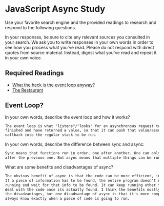 # JavaScript Async Study

Use your favorite search engine and the provided readings to research and
respond to the following questions.

In your responses, be sure to cite any relevant sources you consulted in your
search. We ask you to write responses in your own words in order to see how you
process what you've read. Please do not respond with direct quotes from source
material. Instead, digest what you've read and repeat it in your own voice.

## Required Readings

-   [What the heck is the event loop anyway?](https://www.youtube.com/watch?v=8aGhZQkoFbQ)
-   [The Restaurant](https://www.codeschool.com/blog/2014/10/30/understanding-node-js/)

## Event Loop?

In your own words, describe the event loop and how it works?

```md
The event loop is what "listens"/"looks" for an asynchronous request to be
finished and have returned a value, so that it can push that value/associated
callback into the regular stack to be run.
```

In your own words, describe the difference between sync and async:

```md
Sync means that functions run in order, one after another. One can only begin
after the previous one. But async means that multiple things can be running at once.
```

What are some benefits and disadvantages of async?

```md
The obvious benefit of async is that the code can be more efficient, in some ways.
If a piece of information has to be found, the entire program doesn't need to stop
running and wait for that info to be found. It can keep running other things, and then
deal with the code once its actually found. I think the benefits mostly outweigh
the disadvantages, but one disadvantage of async is that it's more complex. You won't
always know exactly when a piece of code is going to run.
```
